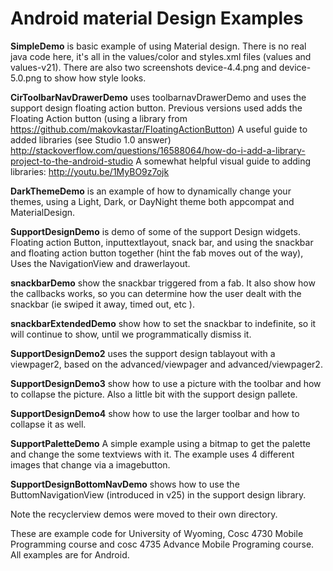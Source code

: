 Android material Design Examples
==============

<b>SimpleDemo</b> is basic example of using Material design.  There is no real java code here, it's all in the values/color and styles.xml files (values and values-v21).  There are also two screenshots device-4.4.png and device-5.0.png to show how style looks.

<b>CirToolbarNavDrawerDemo</b> uses toolbarnavDrawerDemo and uses the support design floating action button.  Previous versions used adds the Floating Action button (using a library from https://github.com/makovkastar/FloatingActionButton) 
A useful guide to added libraries (see Studio 1.0 answer) http://stackoverflow.com/questions/16588064/how-do-i-add-a-library-project-to-the-android-studio A somewhat helpful visual guide to adding libraries: http://youtu.be/1MyBO9z7ojk 

<b>DarkThemeDemo</b> is an example of how to dynamically change your themes, using a Light, Dark, or DayNight theme both appcompat and MaterialDesign.

<b>SupportDesignDemo</b> is demo of some of the support Design widgets.  Floating action Button, inputtextlayout, snack bar, and using the snackbar and floating action button together (hint the fab moves out of the way), Uses the NavigationView and drawerlayout.

<b>snackbarDemo</b>  show the snackbar triggered from a fab.  It also show how the callbacks works, so you can determine how the
user dealt with the snackbar (ie swiped it away, timed out, etc ).

<b>snackbarExtendedDemo</b> show how to set the snackbar to indefinite, so it will continue to show, until we programmatically dismiss it.

<b>SupportDesignDemo2</b> uses the support design tablayout with a viewpager2, based on the advanced/viewpager and advanced/viewpager2.

<b>SupportDesignDemo3</b> show how to use a picture with the toolbar and how to collapse the picture.  Also a little bit with the support design pallete.

<b>SupportDesignDemo4</b> show how to use the larger toolbar and how to collapse it as well.

<b>SupportPaletteDemo</b> A simple example using a bitmap to get the palette and change the some textviews with it.  The example uses 4 different images that
change via a imagebutton.

<b>SupportDesignBottomNavDemo</b> shows how to use the ButtomNavigationView (introduced in v25) in the support design library.

Note the recyclerview demos were moved to their own directory.

These are example code for University of Wyoming, Cosc 4730 Mobile Programming course and cosc 4735 Advance Mobile Programing course.  All examples are for Android.

